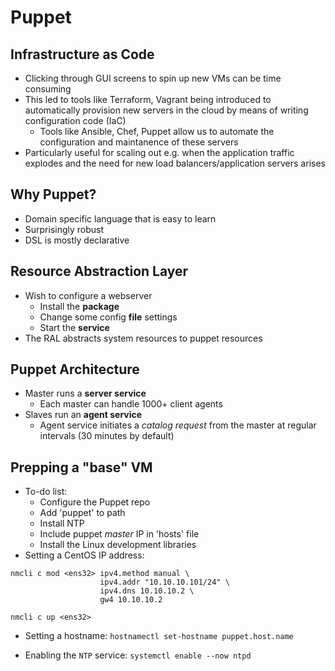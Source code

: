 # Puppet

## Infrastructure as Code
* Clicking through GUI screens to spin up new VMs can be time consuming
* This led to tools like Terraform, Vagrant being introduced to automatically provision new servers in the cloud by means of writing configuration code (IaC)
  * Tools like Ansible, Chef, Puppet allow us to automate the configuration and maintanence of these servers
* Particularly useful for scaling out e.g. when the application traffic explodes and the need for new load balancers/application servers arises

## Why Puppet?
* Domain specific language that is easy to learn
* Surprisingly robust
* DSL is mostly declarative

## Resource Abstraction Layer
* Wish to configure a webserver
  * Install the **package**
  * Change some config **file** settings
  * Start the **service**
* The RAL abstracts system resources to puppet resources

## Puppet Architecture
* Master runs a **server service**
  * Each master can handle 1000+ client agents
* Slaves run an **agent service**
  * Agent service initiates a *catalog request* from the master at regular intervals (30 minutes by default)

## Prepping a "base" VM
* To-do list:
  * Configure the Puppet repo
  * Add 'puppet' to path
  * Install NTP
  * Include puppet *master* IP in 'hosts' file
  * Install the Linux development libraries
* Setting a CentOS IP address:
```
nmcli c mod <ens32> ipv4.method manual \
                    ipv4.addr "10.10.10.101/24" \
                    ipv4.dns 10.10.10.2 \
                    gw4 10.10.10.2

nmcli c up <ens32>
```
* Setting a hostname:
`hostnamectl set-hostname puppet.host.name`

* Enabling the `NTP` service: `systemctl enable --now ntpd`

